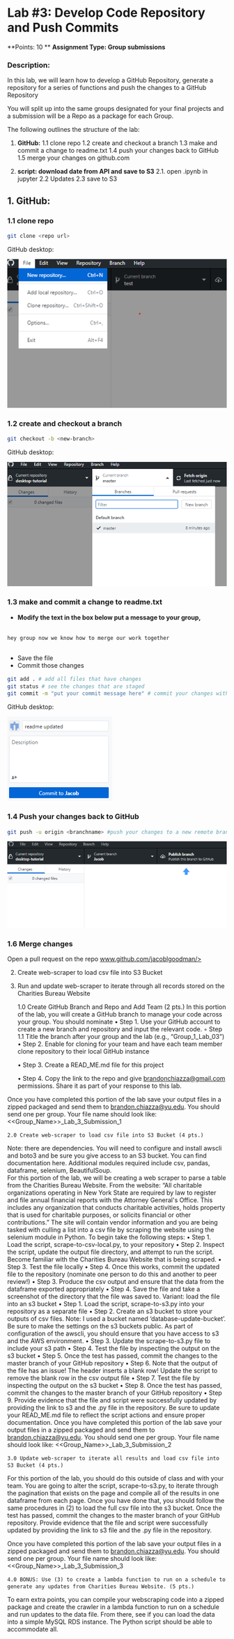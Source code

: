 # Lab #3: Develop Code Repository and Push Commits 


**Points: 10 **
**Assignment Type: Group submissions**

### Description:

In this lab, we will learn how to develop a GitHub Repository, generate a repository for a series of  functions and push the changes to a GitHub Repository

You will split up into the same groups designated for your final projects and a submission will be a Repo as a package for each Group. 

The following outlines the structure of the lab: 


1. **GitHub:**
	1.1 clone repo 
	1.2 create and checkout a branch
	1.3 make and commit a change to readme.txt
	1.4 push your changes back to GitHub
	1.5 merge your changes on github.com

2. **script: download date from API and save to S3**
	2.1. open .ipynb in jupyter
	2.2 Updates
	2.3 save to S3


## 1. GitHub:
### 1.1 clone repo 

```bash
git clone <repo url>
```

GitHub desktop:

![clone](/img/gui-clone.png)


### 1.2 create and checkout a branch 

```bash
git checkout -b <new-branch>
```

GitHub desktop:

![branch](/img/gui-branch.png)




### 1.3 make and commit a change to readme.txt

* **Modify the text in the  box below put a message to your group,**

```

hey group now we know how to merge our work together


```
* Save the file
* Commit those changes 

```bash
git add . # add all files that have changes 
git status # see the changes that are staged
git commit -m "put your commit message here" # commit your changes with a message

```
GitHub desktop:

![commit](/img/gui-commit.png)

### 1.4  Push your changes back to GitHub


```bash
git push -u origin <branchname> #push your changes to a new remote branch
```
![push](img/gui-push.png)

### 1.6 Merge changes 

Open a pull request on the repo www.github.com/jacoblgoodman/>








2. Create web-scraper to load csv file into S3 Bucket
3. Run and update web-scraper to iterate through all records stored on the Charities Bureau Website

    1.0 Create GitHub Branch and Repo and Add Team (2 pts.) 
In this portion of the lab, you will create a GitHub branch to manage your code across your group. You should nominate 
    • Step 1. Use your GitHub account to create a new branch and repository and input the relevant code. 
        ◦ Step 1.1 Title the branch after your group and the lab (e.g., “Group_1_Lab_03”)
    • Step 2. Enable for cloning for your team and have each team member clone repository to their local GitHub instance

    • Step 3. Create a READ_ME.md file for this project

    • Step 4. Copy the link to the repo and give brandonchiazza@gmail.com permissions. Share it as part of your response to this lab. 

Once you have completed this portion of the lab save your output files in a zipped packaged and send them to brandon.chiazza@yu.edu. You should send one per group. Your file name should look like: <<Group_Name>>_Lab_3_Submission_1


    2.0 Create web-scraper to load csv file into S3 Bucket (4 pts.)
Note: there are dependencies. You will need to configure and install awscli and boto3 and be sure you give access to an S3 bucket. You can find documentation here. Additional modules required include csv, pandas, dataframe, selenium, BeautifulSoup. 	
For this portion of the lab, we will be creating a web scraper to parse a table from the Charities Bureau Website. From the website: “All charitable organizations operating in New York State are required by law to register and file annual financial reports with the Attorney General's Office. This includes any organization that conducts charitable activities, holds property that is used for charitable purposes, or solicits financial or other contributions.”
The site will contain vendor information and you are being tasked with culling a list into a csv file by scraping the website using the selenium module in Python. 
To begin take the following steps:
    • Step 1. Load the script, scrape-to-csv-local.py, to your repository
    • Step 2. Inspect the script, update the output file directory, and attempt to run the script. Become familiar with the Charities Bureau Website that is being scraped. 
    • Step 3. Test the file locally
    • Step 4. Once this works, commit the updated file to the repository (nominate one person to do this and another to peer review!)
    • Step 3. Produce the csv output and ensure that the data from the dataframe exported appropriately
    • Step 4. Save the file and take a screenshot of the directory that the file was saved to.
Variant: load the file into an s3 bucket
    • Step 1. Load the script, scrape-to-s3.py into your repository as a separate file
    • Step 2. Create an s3 bucket to store your outputs of csv files. Note: I used a bucket named ‘database-update-bucket’. Be sure to make the settings on the s3 buckets public. As part of configuration of the awscli, you should ensure that you have access to s3 and the AWS environment. 
    • Step 3. Update the scrape-to-s3.py file to include your s3 path
    • Step 4. Test the file by inspecting the output on the s3 bucket
    • Step 5. Once the test has passed, commit the changes to the master branch of your GitHub repository
    • Step 6. Note that the output of the file has an issue! The header inserts a blank row! Update the script to remove the blank row in the csv output file
    • Step 7. Test the file by inspecting the output on the s3 bucket
    • Step 8. Once the test has passed, commit the changes to the master branch of your GitHub repository
    • Step 9. Provide evidence that the file and script were successfully updated by providing the link to s3 and the .py file in the repository. 
Be sure to update your READ_ME.md file to reflect the script actions and ensure proper documentation.
Once you have completed this portion of the lab save your output files in a zipped packaged and send them to brandon.chiazza@yu.edu. You should send one per group. Your file name should look like: <<Group_Name>>_Lab_3_Submission_2

    3.0 Update web-scraper to iterate all results and load csv file into S3 Bucket (4 pts.)
For this portion of the lab, you should do this outside of class and with your team. You are going to alter the script, scrape-to-s3.py, to iterate through the pagination that exists on the page and compile all of the results in one dataframe from each page. Once you have done that, you should follow the same procedures in (2) to load the full csv file into the s3 bucket. 
Once the test has passed, commit the changes to the master branch of your GitHub repository. Provide evidence that the file and script were successfully updated by providing the link to s3 file and the .py file in the repository.


Once you have completed this portion of the lab save your output files in a zipped packaged and send them to brandon.chiazza@yu.edu. You should send one per group. Your file name should look like: <<Group_Name>>_Lab_3_Submission_3

    4.0 BONUS: Use (3) to create a lambda function to run on a schedule to generate any updates from Charities Bureau Website. (5 pts.)
To earn extra points, you can compile your webscraping code into a zipped package and create the crawler in a lambda function to run on a schedule and run updates to the data file. From there, see if you can load the data into a simple MySQL RDS instance. The Python script should be able to accommodate all. 
